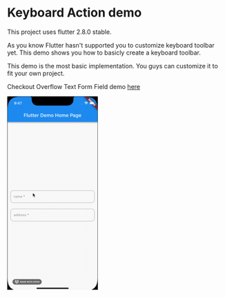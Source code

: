 # Keyboard Action demo

This project uses flutter 2.8.0 stable.

As you know Flutter hasn't supported you to customize keyboard toolbar yet. This demo shows you how to basicly create a
keyboard toolbar.

This demo is the most basic implementation. You guys can customize it to fit your own project.

Checkout Overflow Text Form Field demo [here](https://github.com/wamynobe/Flutter-Notebook/tree/main/overflow_text_field)


<img src="images/demo.gif" height="448" width="210">

